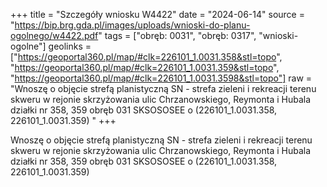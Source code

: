 +++
title = "Szczegóły wniosku W4422"
date = "2024-06-14"
source = "https://bip.brg.gda.pl/images/uploads/wnioski-do-planu-ogolnego/w4422.pdf"
tags = ["obręb: 0031", "obręb: 0317", "wnioski-ogolne"]
geolinks = ["https://geoportal360.pl/map/#clk=226101_1.0031.358&stl=topo", "https://geoportal360.pl/map/#clk=226101_1.0031.359&stl=topo", "https://geoportal360.pl/map/#clk=226101_1.0031.3598&stl=topo"]
raw = "Wnoszę o objęcie strefą planistyczną SN - strefa zieleni i rekreacji terenu skweru w rejonie skrzyżowania ulic Chrzanowskiego, Reymonta i Hubala działki nr 358, 359 obręb 031 SKSOSOSEE o (226101_1.0031.358, 226101_1.0031.359) "
+++

Wnoszę o objęcie strefą planistyczną SN - strefa zieleni i rekreacji terenu skweru w
rejonie skrzyżowania ulic Chrzanowskiego, Reymonta i Hubala działki nr 358, 359 obręb 031
SKSOSOSEE
o
(226101_1.0031.358, 226101_1.0031.359)



